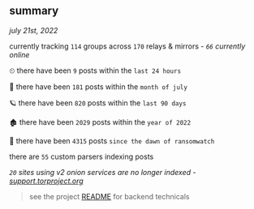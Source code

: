 
## summary
_july 21st, 2022_

currently tracking `114` groups across `170` relays & mirrors - _`66` currently online_

⏲ there have been `9` posts within the `last 24 hours`

🦈 there have been `181` posts within the `month of july`

🪐 there have been `820` posts within the `last 90 days`

🏚 there have been `2029` posts within the `year of 2022`

🦕 there have been `4315` posts `since the dawn of ransomwatch`

there are `55` custom parsers indexing posts

_`20` sites using v2 onion services are no longer indexed - [support.torproject.org](https://support.torproject.org/onionservices/v2-deprecation/)_

> see the project [README](https://github.com/joshhighet/ransomwatch#ransomwatch--) for backend technicals
